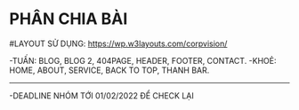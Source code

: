 # PHÂN CHIA BÀI
#LAYOUT SỬ DỤNG: https://wp.w3layouts.com/corpvision/

-TUẤN: BLOG, BLOG 2, 404PAGE, HEADER, FOOTER, CONTACT.
-KHOẺ: HOME, ABOUT, SERVICE, BACK TO TOP, THANH BAR.

-----------------------------------------------
-DEADLINE NHÓM TỚI 01/02/2022 ĐỂ CHECK LẠI
